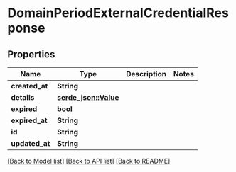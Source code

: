# DomainPeriodExternalCredentialResponse

## Properties

Name | Type | Description | Notes
------------ | ------------- | ------------- | -------------
**created_at** | **String** |  |
**details** | [**serde_json::Value**](.md) |  |
**expired** | **bool** |  |
**expired_at** | **String** |  |
**id** | **String** |  |
**updated_at** | **String** |  |

[[Back to Model list]](./README.md#documentation-for-models) [[Back to API list]](./README.md#documentation-for-api-endpoints) [[Back to README]](../README.md)
